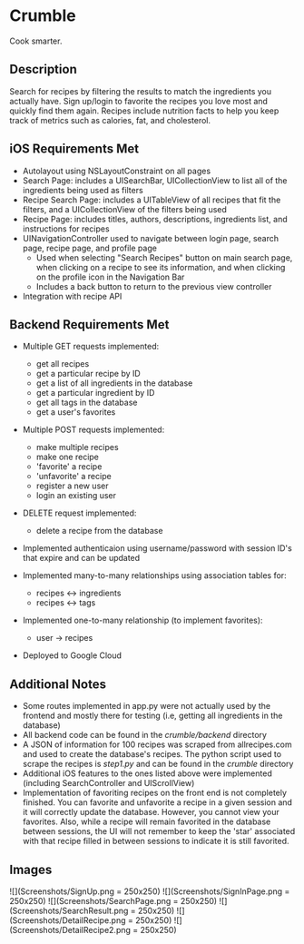# Crumble
Cook smarter.

## Description
Search for recipes by filtering the results to match the ingredients you actually have. Sign up/login to favorite the recipes you love most and quickly find them again. Recipes include nutrition facts to help you keep track of metrics such as calories, fat, and cholesterol.

## iOS Requirements Met
- Autolayout using NSLayoutConstraint on all pages
- Search Page: includes a UISearchBar, UICollectionView to list all of the ingredients being used as filters
- Recipe Search Page: includes a UITableView of all recipes that fit the filters, and a UICollectionView of the filters being used
- Recipe Page: includes titles, authors, descriptions, ingredients list, and instructions for recipes
- UINavigationController used to navigate between login page, search page, recipe page, and profile page
  - Used when selecting "Search Recipes" button on main search page, when clicking on a recipe to see its information, and when clicking on the profile icon in the Navigation Bar
  - Includes a back button to return to the previous view controller
- Integration with recipe API

## Backend Requirements Met
- Multiple GET requests implemented:
  - get all recipes
  - get a particular recipe by ID
  - get a list of all ingredients in the database
  - get a particular ingredient by ID
  - get all tags in the database
  - get a user's favorites
  
- Multiple POST requests implemented:
  - make multiple recipes
  - make one recipe
  - 'favorite' a recipe
  - 'unfavorite' a recipe
  - register a new user
  - login an existing user
 
- DELETE request implemented:
  - delete a recipe from the database
  
- Implemented authenticaion using username/password with session ID's that expire and can be updated
- Implemented many-to-many relationships using association tables for:
  - recipes <-> ingredients
  - recipes <-> tags
  
- Implemented one-to-many relationship (to implement favorites):
  - user -> recipes

- Deployed to Google Cloud

## Additional Notes
- Some routes implemented in app.py were not actually used by the frontend and mostly there for testing (i.e, getting all ingredients in the database)
- All backend code can be found in the _crumble/backend_ directory
- A JSON of information for 100 recipes was scraped from allrecipes.com and used to create the database's recipes. The python script used to scrape the recipes is _step1.py_ and can be found in the _crumble_ directory
- Additional iOS features to the ones listed above were implemented (including SearchController and UIScrollView)
- Implementation of favoriting recipes on the front end is not completely finished. You can favorite and unfavorite a recipe in a given session and it will correctly update the database. However, you cannot view your favorites. Also, while a recipe will remain favorited in the database between sessions, the UI will not remember to keep the 'star' associated with that recipe filled in between sessions to indicate it is still favorited.


## Images
![](Screenshots/SignUp.png = 250x250)
![](Screenshots/SignInPage.png = 250x250)
![](Screenshots/SearchPage.png = 250x250)
![](Screenshots/SearchResult.png = 250x250)
![](Screenshots/DetailRecipe.png = 250x250)
![](Screenshots/DetailRecipe2.png = 250x250)

